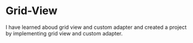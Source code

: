 # Grid-View
I have learned aboud grid view and custom adapter and created a project by implementing grid view and custom adapter.
